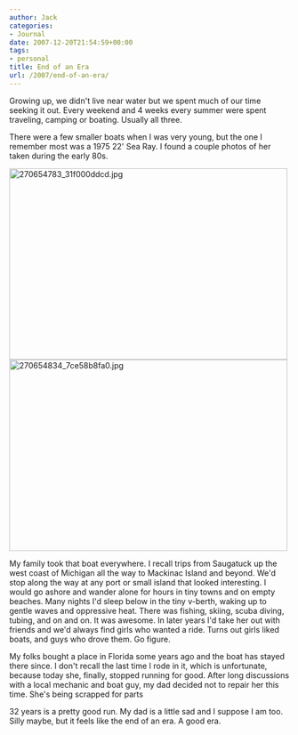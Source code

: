 ```yaml
---
author: Jack
categories:
- Journal
date: 2007-12-20T21:54:59+00:00
tags:
- personal
title: End of an Era
url: /2007/end-of-an-era/
---
```


Growing up, we didn't live near water but we spent much of our time seeking it out. Every weekend and 4 weeks every summer were spent traveling, camping or boating. Usually all three. 

There were a few smaller boats when I was very young, but the one I remember most was a 1975 22' Sea Ray. I found a couple photos of her taken during the early 80s.

<img src="https://www.baty.net/files/270654783_31f000ddcd.jpg" alt="270654783_31f000ddcd.jpg" border="0" width="500" height="344" />

<img src="https://www.baty.net/files/270654834_7ce58b8fa0.jpg" alt="270654834_7ce58b8fa0.jpg" border="0" width="500" height="344" />

My family took that boat everywhere. I recall trips from Saugatuck up the west coast of Michigan all the way to Mackinac Island and beyond. We'd stop along the way at any port or small island that looked interesting. I would go ashore and wander alone for hours in tiny towns and on empty beaches. Many nights I'd sleep below in the tiny v-berth, waking up to gentle waves and oppressive heat. There was fishing, skiing, scuba diving, tubing, and on and on. It was awesome. In later years I'd take her out with friends and we'd always find girls who wanted a ride. Turns out girls liked boats, and guys who drove them. Go figure. 

My folks bought a place in Florida some years ago and the boat has stayed there since. I don't recall the last time I rode in it, which is unfortunate, because today she, finally, stopped running for good. After long discussions with a local mechanic and boat guy, my dad decided not to repair her this time. She's being scrapped for parts

32 years is a pretty good run. My dad is a little sad and I suppose I am too. Silly maybe, but it feels like the end of an era. A good era.